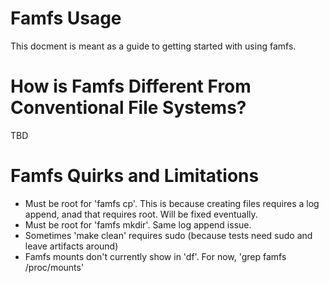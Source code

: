 # Famfs Usage

This docment is meant as a guide to getting started with using famfs.

# How is Famfs Different From Conventional File Systems?
TBD

# Famfs Quirks and Limitations

* Must be root for 'famfs cp'. This is because creating files requires a log append, anad that
  requires root. Will be fixed eventually.
* Must be root for 'famfs mkdir'. Same log append issue.
* Sometimes 'make clean' requires sudo (because tests need sudo and leave artifacts around)
* Famfs mounts don't currently  show in 'df'. For now, 'grep famfs /proc/mounts'
